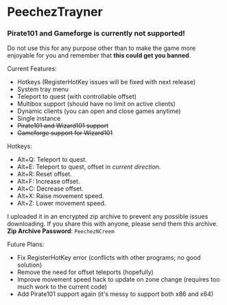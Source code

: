 # PeechezTrayner

### Pirate101 and Gameforge is currently not supported!

Do not use this for any purpose other than to make the game more enjoyable for
you and remember that **this could get you banned**.

Current Features:
- Hotkeys (RegisterHotKey issues will be fixed with next release)
- System tray menu
- Teleport to quest (with controllable offset)
- Multibox support (should have no limit on active clients)
- Dynamic clients (you can open and close games anytime)
- Single instance
- ~~Pirate101 and Wizard101 support~~
- ~~Gameforge support for Wizard101~~

Hotkeys:
- Alt+Q: Teleport to quest.
- Alt+E: Teleport to quest, offset in *current direction.*
- Alt+R: Reset offset.
- Alt+F: Increase offset.
- Alt+C: Decrease offset.
- Alt+X: Raise movement speed.
- Alt+Z: Lower movement speed.

I uploaded it in an encrypted zip archive to prevent any possible issues downloading. If you share this with anyone, please send them this archive.
**Zip Archive Password**: `PeechezNCreem`

Future Plans:
- Fix RegisterHotKey error (conflicts with other programs; no good solution)
- Remove the need for offset teleports (hopefully)
- Improve movement speed hack to update on zone change (requires too much work to the current code)
- Add Pirate101 support again (it's messy to support both x86 and x64)
